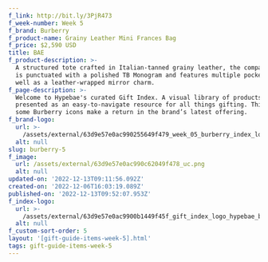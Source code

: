 ```yaml
---
f_link: http://bit.ly/3PjR473
f_week-number: Week 5
f_brand: Burberry
f_product-name: Grainy Leather Mini Frances Bag
f_price: $2,590 USD
title: BAE
f_product-description: >-
  A structured tote crafted in Italian-tanned grainy leather, the compact design
  is punctuated with a polished TB Monogram and features multiple pockets as
  well as a leather-wrapped mirror charm.
f_page-description: >-
  Welcome to Hypebae's curated Gift Index. A visual library of products is
  presented as an easy-to-navigate resource for all things gifting. This week,
  some Burberry icons make a return in the brand’s latest offering.
f_brand-logo:
  url: >-
    /assets/external/63d9e57e0ac990255649f479_week_05_burberry_index_logo-black.png
  alt: null
slug: burberry-5
f_image:
  url: /assets/external/63d9e57e0ac990c62049f478_uc.png
  alt: null
updated-on: '2022-12-13T09:11:56.092Z'
created-on: '2022-12-06T16:03:19.089Z'
published-on: '2022-12-13T09:52:07.953Z'
f_index-logo:
  url: >-
    /assets/external/63d9e57e0ac9900b1449f45f_gift_index_logo_hypebae_burberry.svg
  alt: null
f_custom-sort-order: 5
layout: '[gift-guide-items-week-5].html'
tags: gift-guide-items-week-5
---
```



